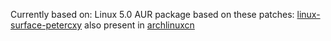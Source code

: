 Currently based on: Linux 5.0
AUR package based on these patches: [linux-surface-petercxy](https://aur.archlinux.org/packages/linux-surface-petercxy/)
also present in [archlinuxcn](https://github.com/archlinuxcn/repo)
